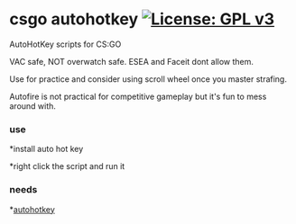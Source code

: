 # csgo autohotkey [![License: GPL v3](https://img.shields.io/badge/License-GPL%20v3-blue.svg)](https://www.gnu.org/licenses/gpl-3.0)
AutoHotKey scripts for CS:GO

VAC safe, NOT overwatch safe. ESEA and Faceit dont allow them.

Use for practice and consider using scroll wheel once you master strafing.

Autofire is not practical for competitive gameplay but it's fun to mess around with. 

### use
*install auto hot key

*right click the script and run it
### needs
*[autohotkey](https://autohotkey.com/)
